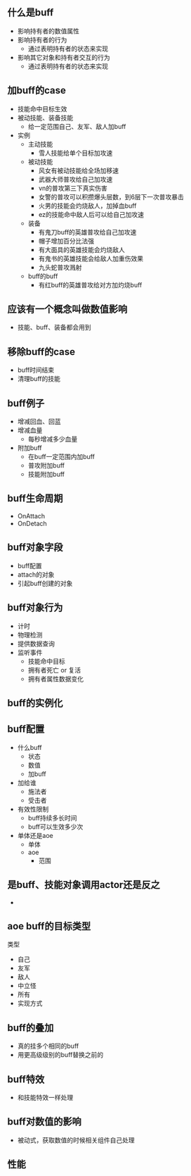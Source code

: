 ## 什么是buff
- 影响持有者的数值属性
- 影响持有者的行为
  - 通过表明持有者的状态来实现
- 影响其它对象和持有者交互的行为
  - 通过表明持有者的状态来实现

## 加buff的case
- 技能命中目标生效
- 被动技能、装备技能
  - 给一定范围自己、友军、敌人加buff
- 实例
  - 主动技能
    - 雪人技能给单个目标加攻速
  - 被动技能
    - 风女有被动技能给全场加移速
    - 武器大师普攻给自己加攻速
    - vn的普攻第三下真实伤害
    - 女警的普攻可以积攒爆头层数，到6层下一次普攻暴击
    - 火男的技能会灼烧敌人，加掉血buff
    - ez的技能命中敌人后可以给自己加攻速
  - 装备
    - 有鬼刀buff的英雄普攻给自己加攻速
    - 帽子增加百分比法强
    - 有大面具的英雄技能会灼烧敌人
    - 有鬼书的英雄技能会给敌人加重伤效果
    - 九头蛇普攻溅射
  - buff的buff
    - 有红buff的英雄普攻给对方加灼烧buff

## 应该有一个概念叫做数值影响
- 技能、buff、装备都会用到

## 

## 移除buff的case
- buff时间结束
- 清理buff的技能

## buff例子
- 增减回血、回蓝
- 增减血量
  - 每秒增减多少血量
- 附加buff
  - 在buff一定范围内加buff
  - 普攻附加buff
  - 技能附加buff

## buff生命周期
- OnAttach
- OnDetach

## buff对象字段
- buff配置
- attach的对象
- 引起buff创建的对象

## buff对象行为
- 计时
- 物理检测
- 提供数据查询
- 监听事件
  - 技能命中目标
  - 拥有者死亡 or 复活
  - 拥有者属性数据变化

## buff的实例化

## buff配置
- 什么buff
  - 状态
  - 数值
  - 加buff
- 加给谁
  - 施法者
  - 受击者
- 有效性限制
  - buff持续多长时间
  - buff可以生效多少次
- 单体还是aoe
  - 单体
  - aoe
    - 范围

## 是buff、技能对象调用actor还是反之
- 

## aoe buff的目标类型
类型
  - 自己
  - 友军
  - 敌人
  - 中立怪
  - 所有
- 实现方式

## buff的叠加
- 真的挂多个相同的buff
- 用更高级级别的buff替换之前的

## buff特效
- 和技能特效一样处理

## buff对数值的影响
- 被动式，获取数值的时候相关组件自己处理

## 性能
